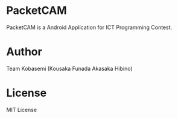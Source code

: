 PacketCAM
=========

PacketCAM is a Android Application for ICT Programming Contest.


Author
===
Team Kobasemi (Kousaka Funada Akasaka Hibino)

License
===
MIT License
